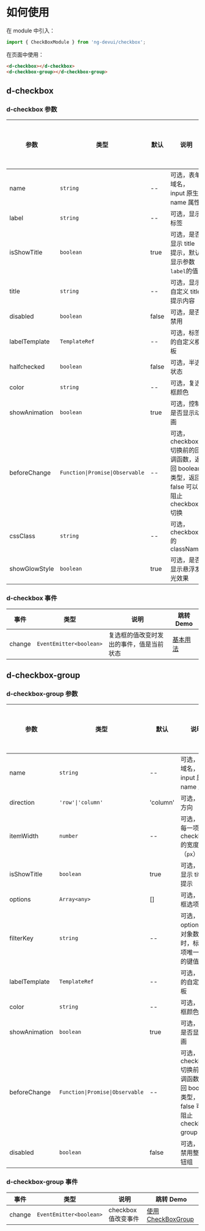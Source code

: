 # 如何使用

在 module 中引入：

```ts
import { CheckBoxModule } from 'ng-devui/checkbox';
```

在页面中使用：

```html
<d-checkbox></d-checkbox>
<d-checkbox-group></d-checkbox-group>
```

## d-checkbox

### d-checkbox 参数

| 参数          | 类型                            | 默认  | 说明                                                                                  | 跳转 Demo                         | 全局配置项 |
| ------------- | ------------------------------- | ----- | ------------------------------------------------------------------------------------- | --------------------------------- | ---------- |
| name          | `string`                        | --    | 可选，表单域名，input 原生 name 属性                                                  | [基本用法](demo#checkbox-basic)   |
| label         | `string`                        | --    | 可选，显示标签                                                                        | [基本用法](demo#checkbox-basic)   |
| isShowTitle   | `boolean`                       | true  | 可选，是否显示 title 提示，默认显示参数`label`的值                                    | [基本用法](demo#checkbox-basic)   |
| title         | `string`                        | --    | 可选，显示自定义 title 提示内容                                                       | [基本用法](demo#checkbox-basic)   |
| disabled      | `boolean`                       | false | 可选，是否禁用                                                                        | [基本用法](demo#checkbox-basic)   |
| labelTemplate | `TemplateRef`                   | --    | 可选，标签的自定义模板                                                                | [基本用法](demo#checkbox-basic)   |
| halfchecked   | `boolean`                       | false | 可选，半选状态                                                                        | [基本用法](demo#checkbox-basic)   |
| color         | `string`                        | --    | 可选，复选框颜色                                                                      | [基本用法](demo#checkbox-basic)   |
| showAnimation | `boolean`                       | true  | 可选，控制是否显示动画                                                                | [基本用法](demo#checkbox-basic)   | ✔          |
| beforeChange  | `Function\|Promise\|Observable` | --    | 可选，checkbox 切换前的回调函数，返回 boolean 类型，返回 false 可以阻止 checkbox 切换 | [回调切换](demo#condition-change) |
| cssClass      | `string`                        | --    | 可选，checkbox 的 className                                                           |
| showGlowStyle | `boolean`                       | true  | 可选，是否显示悬浮发光效果                                                            |

### d-checkbox 事件

| 事件   | 类型                    | 说明                                     | 跳转 Demo                       |
| ------ | ----------------------- | ---------------------------------------- | ------------------------------- |
| change | `EventEmitter<boolean>` | 复选框的值改变时发出的事件，值是当前状态 | [基本用法](demo#checkbox-basic) |

## d-checkbox-group

### d-checkbox-group 参数

| 参数          | 类型                            | 默认     | 说明                                                                                        | 跳转 Demo                             | 全局配置项 |
| ------------- | ------------------------------- | -------- | ------------------------------------------------------------------------------------------- | ------------------------------------- | ---------- |
| name          | `string`                        | --       | 可选，表单域名，input 原生 name 属性                                                        | [使用 CheckBoxGroup](demo#tabs-group) |
| direction     | `'row'\|'column'`               | 'column' | 可选，显示方向                                                                              | [使用 CheckBoxGroup](demo#tabs-group) |
| itemWidth     | `number`                        | --       | 可选，表示每一项 checkbox 的宽度（`px`）                                                    | [使用 CheckBoxGroup](demo#tabs-group) |
| isShowTitle   | `boolean`                       | true     | 可选，是否显示 title 提示                                                                   | [使用 CheckBoxGroup](demo#tabs-group) |
| options       | `Array<any>`                    | []       | 可选，复选框选项数组                                                                        | [使用 CheckBoxGroup](demo#tabs-group) |
| filterKey     | `string`                        | --       | 可选，options 为对象数组时，标识选项唯一 id 的键值                                          | [使用 CheckBoxGroup](demo#tabs-group) |
| labelTemplate | `TemplateRef`                   | --       | 可选，标签的自定义模板                                                                      | [使用 CheckBoxGroup](demo#tabs-group) |
| color         | `string`                        | --       | 可选，复选框颜色                                                                            | [使用 CheckBoxGroup](demo#tabs-group) |
| showAnimation | `boolean`                       | true     | 可选，控制是否显示动画                                                                      | [使用 CheckBoxGroup](demo#tabs-group) | ✔          |
| beforeChange  | `Function\|Promise\|Observable` | --       | 可选，checkbox 切换前的回调函数，返回 boolean 类型，返回 false 可以阻止 checkbox-group 切换 | [回调切换](demo#condition-change)     |
| disabled      | `boolean`                       | false    | 可选，是否禁用整个按钮组                                                                    | [使用 CheckBoxGroup](demo#tabs-group) |

### d-checkbox-group 事件

| 事件   | 类型                    | 说明                | 跳转 Demo                             |
| ------ | ----------------------- | ------------------- | ------------------------------------- |
| change | `EventEmitter<boolean>` | checkbox 值改变事件 | [使用 CheckBoxGroup](demo#tabs-group) |

